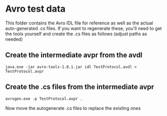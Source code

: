# Avro test data

This folder contains the Avro IDL file for reference as well as the actual auto-generated .cs files. If you want to regenerate these, you'll need to get the tools yourself and create the .cs files as follows (adjust paths as needed)

## Create the intermediate avpr from the avdl

`java.exe -jar avro-tools-1.8.1.jar idl TestProtocol.avdl > TestProtocol.avpr`

## Create the .cs files from the intermediate avpr

`avrogen.exe -p TestProtocol.avpr .`

Now move the autogenerate .cs files to replace the existing ones
